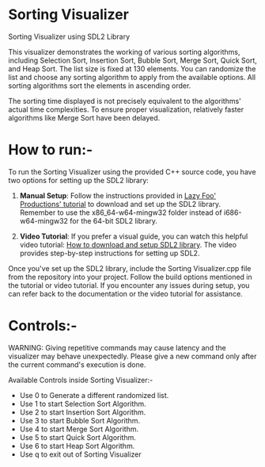 # Sorting Visualizer


Sorting Visualizer using SDL2 Library

This visualizer demonstrates the working of various sorting algorithms, including Selection Sort, Insertion Sort, Bubble Sort, Merge Sort, Quick Sort, and Heap Sort. The list size is fixed at 130 elements. You can randomize the list and choose any sorting algorithm to apply from the available options. All sorting algorithms sort the elements in ascending order.

The sorting time displayed is not precisely equivalent to the algorithms' actual time complexities. To ensure proper visualization, relatively faster algorithms like Merge Sort have been delayed.

# How to run:-

To run the Sorting Visualizer using the provided C++ source code, you have two options for setting up the SDL2 library:

1. **Manual Setup**: Follow the instructions provided in [Lazy Foo' Productions' tutorial](http://lazyfoo.net/tutorials/SDL/01_hello_SDL/index.php) to download and set up the SDL2 library. Remember to use the x86_64-w64-mingw32 folder instead of i686-w64-mingw32 for the 64-bit SDL2 library.

2. **Video Tutorial**: If you prefer a visual guide, you can watch this helpful video tutorial: [How to download and setup SDL2 library](https://youtu.be/jUZZC9UXyFs?si=HhUmZlBwiwdSbnvH). The video provides step-by-step instructions for setting up SDL2.

Once you've set up the SDL2 library, include the Sorting Visualizer.cpp file from the repository into your project. Follow the build options mentioned in the tutorial or video tutorial. If you encounter any issues during setup, you can refer back to the documentation or the video tutorial for assistance.
 
# Controls:-

WARNING: Giving repetitive commands may cause latency and the visualizer may behave unexpectedly. Please give a new command only after the current command's execution is done.

Available Controls inside Sorting Visualizer:-
- Use 0 to Generate a different randomized list.
- Use 1 to start Selection Sort Algorithm.
- Use 2 to start Insertion Sort Algorithm.
- Use 3 to start Bubble Sort Algorithm.
- Use 4 to start Merge Sort Algorithm.
- Use 5 to start Quick Sort Algorithm.
- Use 6 to start Heap Sort Algorithm.
- Use q to exit out of Sorting Visualizer



